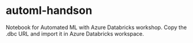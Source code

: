 # automl-handson
Notebook for Automated ML with Azure Databricks workshop.
Copy the .dbc URL and import it in Azure Databricks workspace.
